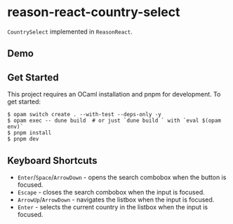 # reason-react-country-select

`CountrySelect` implemented in `ReasonReact`.

## Demo

## Get Started

This project requires an OCaml installation and pnpm for development. To get started: 

```shell
$ opam switch create . --with-test --deps-only -y
$ opam exec -- dune build  # or just `dune build ` with `eval $(opam env)`
$ pnpm install
$ pnpm dev
```

## Keyboard Shortcuts

* `Enter`/`Space`/`ArrowDown` - opens the search combobox when the button is focused.
* `Escape` - closes the search combobox when the input is focused.
* `ArrowUp`/`ArrowDown` - navigates the listbox when the input is focused.
* `Enter` - selects the current country in the listbox when the input is focused.
